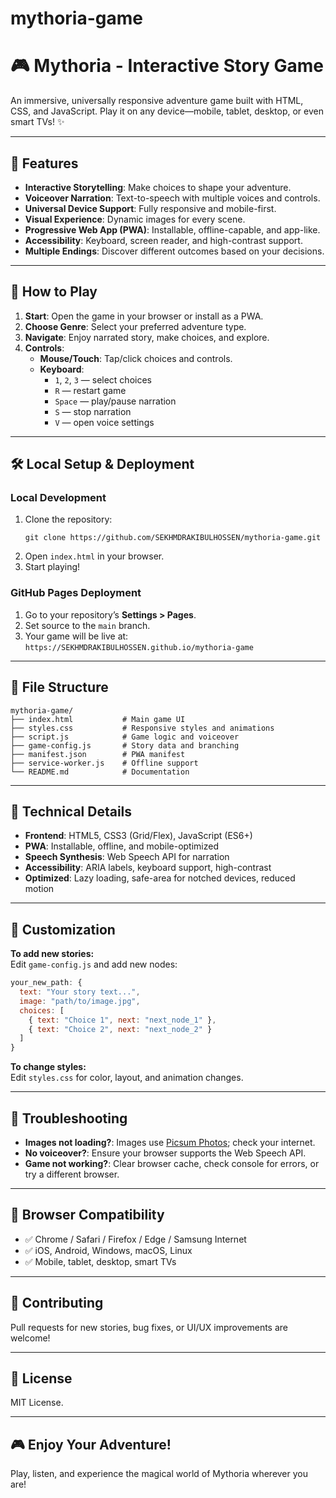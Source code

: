 # mythoria-game
# 🎮 Mythoria - Interactive Story Game

An immersive, universally responsive adventure game built with HTML, CSS, and JavaScript. Play it on any device—mobile, tablet, desktop, or even smart TVs! ✨

---

## 🌟 Features

- **Interactive Storytelling**: Make choices to shape your adventure.
- **Voiceover Narration**: Text-to-speech with multiple voices and controls.
- **Universal Device Support**: Fully responsive and mobile-first.
- **Visual Experience**: Dynamic images for every scene.
- **Progressive Web App (PWA)**: Installable, offline-capable, and app-like.
- **Accessibility**: Keyboard, screen reader, and high-contrast support.
- **Multiple Endings**: Discover different outcomes based on your decisions.

---

## 🚀 How to Play

1. **Start**: Open the game in your browser or install as a PWA.
2. **Choose Genre**: Select your preferred adventure type.
3. **Navigate**: Enjoy narrated story, make choices, and explore.
4. **Controls**:
   - **Mouse/Touch**: Tap/click choices and controls.
   - **Keyboard**:  
     - `1`, `2`, `3` — select choices  
     - `R` — restart game  
     - `Space` — play/pause narration  
     - `S` — stop narration  
     - `V` — open voice settings

---

## 🛠️ Local Setup & Deployment

### Local Development

1. Clone the repository:
   ```
   git clone https://github.com/SEKHMDRAKIBULHOSSEN/mythoria-game.git
   ```
2. Open `index.html` in your browser.
3. Start playing!

### GitHub Pages Deployment

1. Go to your repository’s **Settings > Pages**.
2. Set source to the `main` branch.
3. Your game will be live at:  
   `https://SEKHMDRAKIBULHOSSEN.github.io/mythoria-game`

---

## 📁 File Structure

```
mythoria-game/
├── index.html           # Main game UI
├── styles.css           # Responsive styles and animations
├── script.js            # Game logic and voiceover
├── game-config.js       # Story data and branching
├── manifest.json        # PWA manifest
├── service-worker.js    # Offline support
└── README.md            # Documentation
```

---

## 🎨 Technical Details

- **Frontend**: HTML5, CSS3 (Grid/Flex), JavaScript (ES6+)
- **PWA**: Installable, offline, and mobile-optimized
- **Speech Synthesis**: Web Speech API for narration
- **Accessibility**: ARIA labels, keyboard support, high-contrast
- **Optimized**: Lazy loading, safe-area for notched devices, reduced motion

---

## 🔧 Customization

**To add new stories:**  
Edit `game-config.js` and add new nodes:

```js
your_new_path: {
  text: "Your story text...",
  image: "path/to/image.jpg",
  choices: [
    { text: "Choice 1", next: "next_node_1" },
    { text: "Choice 2", next: "next_node_2" }
  ]
}
```

**To change styles:**  
Edit `styles.css` for color, layout, and animation changes.

---

## 🐛 Troubleshooting

- **Images not loading?**: Images use [Picsum Photos](https://picsum.photos); check your internet.
- **No voiceover?**: Ensure your browser supports the Web Speech API.
- **Game not working?**: Clear browser cache, check console for errors, or try a different browser.

---

## 📱 Browser Compatibility

- ✅ Chrome / Safari / Firefox / Edge / Samsung Internet
- ✅ iOS, Android, Windows, macOS, Linux
- ✅ Mobile, tablet, desktop, smart TVs

---

## 🤝 Contributing

Pull requests for new stories, bug fixes, or UI/UX improvements are welcome!

---

## 📄 License

MIT License.

---

## 🎮 Enjoy Your Adventure!

Play, listen, and experience the magical world of Mythoria wherever you are!

